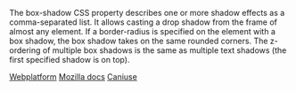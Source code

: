 The box-shadow CSS property describes one or more shadow effects as a comma-separated list. It allows casting a drop shadow from the frame of almost any element. If a border-radius is specified on the element with a box shadow, the box shadow takes on the same rounded corners. The z-ordering of multiple box shadows is the same as multiple text shadows (the first specified shadow is on top).

[Webplatform](docs.webplatform.org/wiki/css/properties/box-shadow)
[Mozilla docs](https://developer.mozilla.org/en-US/docs/Web/CSS/box-shadow)
[Caniuse](http://caniuse.com/#feat=box-shadow)